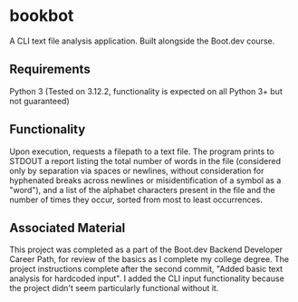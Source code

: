 # bookbot
A CLI text file analysis application. Built alongside the Boot.dev course.

## Requirements
Python 3 (Tested on 3.12.2, functionality is expected on all Python 3+ but not guaranteed)

## Functionality
Upon execution, requests a filepath to a text file. The program prints to STDOUT a report listing the total number of words in the file (considered only by separation via spaces or newlines, without consideration for hyphenated breaks across newlines or misidentification of a symbol as a "word"), and a list of the alphabet characters present in the file and the number of times they occur, sorted from most to least occurrences.

## Associated Material
This project was completed as a part of the Boot.dev Backend Developer Career Path, for review of the basics as I complete my college degree. The project instructions complete after the second commit, "Added basic text analysis for hardcoded input". I added the CLI input functionality because the project didn't seem particularly functional without it.